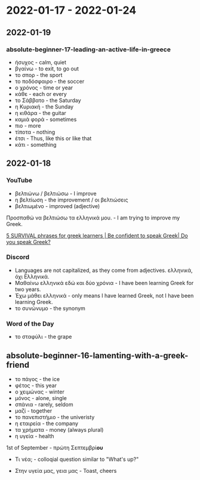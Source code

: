 # 2022-01-17 - 2022-01-24

## 2022-01-19

### absolute-beginner-17-leading-an-active-life-in-greece

* ήσυχος - calm, quiet
* βγαίνω - to exit, to go out
* το σπορ - the sport
* το ποδόσφαιρο - the soccer
* ο χρόνος - time or year
* κάθε - each or every
* το Σάββατο - the Saturday
* η Κυριακή - the Sunday
* η κιθάρα - the guitar
* καμιά φορά - sometimes
* πιο - more
* τίποτα - nothing
* έτσι - Thus, like this or like that
* κάτι - something

## 2022-01-18

### YouTube

* βελτιώνω / βελτιώσω - I improve
* η βελτίωση - the improvement / οι βελτιώσεις
* βελτιωμένο - improved (adjective)

Προσπαθώ να βελτιώσω τα ελληνικά μου. - I am trying to improve my Greek.

[5 SURVIVAL phrases for greek learners | Be confident to speak Greek| Do you speak Greek?](https://www.youtube.com/watch?v=rQ0INfwSfpk)

### Discord

* Languages are not capitalized, as they come from adjectives. ελληνικά, όχι Ελληνικά.
* Μαθαίνω ελληνικά εδώ και δύο χρόνια - I have been learning Greek for two years.
* Έχω μάθει ελληνικά - only means I have learned Greek, not I have been learning Greek.
* το συνώνυμο - the synonym

### Word of the Day

* το σταφύλι - the grape

## absolute-beginner-16-lamenting-with-a-greek-friend

* το πάγος - the ice
* φέτος - this year
* ο χειμώνας - winter
* μόνος - alone, single
* σπάνια - rarely, seldom
* μαζί - together
* το πανεπιστήμιο - the univeristy
* η εταιρεία - the company
* τα χρήματα - money (always plural)
* η υγεία - health

1st of September - πρώτη Σεπτεμβρί**ου**

* Τι νέα; - colloqial question similar to "What's up?"

* Στην υγεία μας, γεια μας - Toast, cheers
